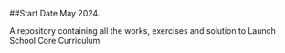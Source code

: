 ##Start Date May 2024.  

A repository containing all the works, exercises and solution to Launch School Core Curriculum